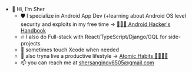 - 👋 Hi, I’m Sher
   - 🛡️ I specialize in Android App Dev (+learning about Android OS level security and exploits in my free time -> [🙌🙌🙌 Android Hacker's Handbook](https://www.amazon.com/Android-Hackers-Handbook-Joshua-Drake/dp/111860864X) 
   - 🔥 I also do Full-stack with React/TypeScript/Django/GQL for side-projects
   - 📱 sometimes touch Xcode when needed 
   - 🚀 also tryna live a productive lifestyle ->  [Atomic Habits 🙌🙌🙌🙌](https://www.amazon.com/Atomic-Habits-Proven-Build-Break/dp/0735211299/)
   - 📫 you can reach me at shersanginov6505@gmail.com


<!---
sanginovs/sanginovs is a ✨ special ✨ repository because its `README.md` (this file) appears on your GitHub profile.
You can click the Preview link to take a look at your changes.
- 👀 I’m interested in ...
- 🌱 I’m currently learning ...
- 💞️ I’m looking to collaborate on ...
- 📫 How to reach me ...
--->
